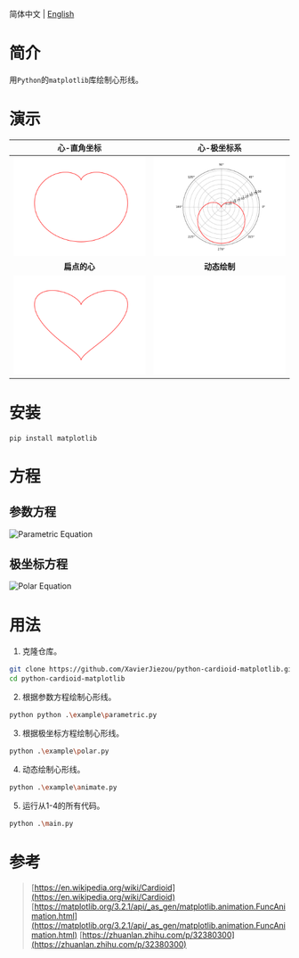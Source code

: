 简体中文 | [English](/README.md)
# 简介
用`Python`的`matplotlib`库绘制心形线。
# 演示
| 心-直角坐标 | 心-极坐标系 |
|:---:|:---:|
| ![heart.png](./img/heart.png) | ![heart-poloar.png](./img/heart-polar.png) |
| **扁点的心** | **动态绘制** |
| ![heart-flat.png](./img/heart-flat.png) | ![header.gif](./img/heart.gif) |
# 安装
```
pip install matplotlib
```
# 方程
## 参数方程
<img src="https://latex.codecogs.com/svg.image?\left\{\begin{matrix}x(\theta&space;)=a\left(1-cos\theta&space;\right)&space;sin\theta&space;\\y(\theta&space;)=a\left(1-cos\theta&space;\right)&space;cos\theta&space;\end{matrix}\right." title="Parametric Equation" />

## 极坐标方程
![Polar Equation](https://latex.codecogs.com/svg.image?r=&space;a\left(1-sin\theta&space;\right))
# 用法
1. 克隆仓库。
```bash
git clone https://github.com/XavierJiezou/python-cardioid-matplotlib.git
cd python-cardioid-matplotlib
```
2. 根据参数方程绘制心形线。
```bash
python python .\example\parametric.py
```
3. 根据极坐标方程绘制心形线。
```bash
python .\example\polar.py
```
4. 动态绘制心形线。
```bash
python .\example\animate.py 
```
5. 运行从1-4的所有代码。
```bash
python .\main.py
```
# 参考
> [https://en.wikipedia.org/wiki/Cardioid](https://en.wikipedia.org/wiki/Cardioid)
> [https://matplotlib.org/3.2.1/api/_as_gen/matplotlib.animation.FuncAnimation.html](https://matplotlib.org/3.2.1/api/_as_gen/matplotlib.animation.FuncAnimation.html)
> [https://zhuanlan.zhihu.com/p/32380300](https://zhuanlan.zhihu.com/p/32380300)